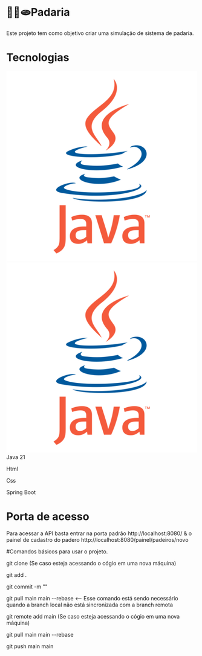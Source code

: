 # 🥐🥖🫓Padaria
Este projeto tem como objetivo criar uma simulação de sistema de padaria.

# Tecnologias

![java](./assets/logo-java.png)
<img src="./assets/logo-java.png" alt="Tela de login da aplicação" width="600">
Java 21

Html

Css

Spring Boot

# Porta de acesso

Para acessar a API basta entrar na porta padrão http://localhost:8080/ & o painel de cadastro do padero http://localhost:8080/painel/padeiros/novo

#Comandos básicos para usar o projeto.

git clone (Se caso esteja acessando o cógio em uma nova máquina)

git add .

git commit -m ""

git pull main main --rebase   <-- Esse comando está sendo necessário quando a branch local não está sincronizada com a branch remota

git remote add main (Se caso esteja acessando o cógio em uma nova máquina)

git pull main main --rebase

git push main main
